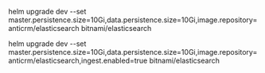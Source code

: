 
helm upgrade dev --set master.persistence.size=10Gi,data.persistence.size=10Gi,image.repository=anticrm/elasticsearch bitnami/elasticsearch

helm upgrade dev --set master.persistence.size=10Gi,data.persistence.size=10Gi,image.repository=anticrm/elasticsearch,ingest.enabled=true bitnami/elasticsearch 